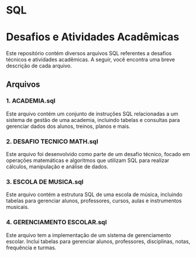 # SQL

# Desafios e Atividades Acadêmicas

Este repositório contém diversos arquivos SQL referentes a desafios técnicos e atividades acadêmicas. A seguir, você encontra uma breve descrição de cada arquivo.

## Arquivos

### 1. **ACADEMIA.sql**
Este arquivo contém um conjunto de instruções SQL relacionadas a um sistema de gestão de uma academia, incluindo tabelas e consultas para gerenciar dados dos alunos, treinos, planos e mais.

### 2. **DESAFIO TECNICO MATH.sql**
Este arquivo foi desenvolvido como parte de um desafio técnico, focado em operações matemáticas e algoritmos que utilizam SQL para realizar cálculos, manipulação e análise de dados.

### 3. **ESCOLA DE MUSICA.sql**
Este arquivo contém a estrutura SQL de uma escola de música, incluindo tabelas para gerenciar alunos, professores, cursos, aulas e instrumentos musicais.

### 4. **GERENCIAMENTO ESCOLAR.sql**
Este arquivo tem a implementação de um sistema de gerenciamento escolar. Inclui tabelas para gerenciar alunos, professores, disciplinas, notas, frequência e turmas.


